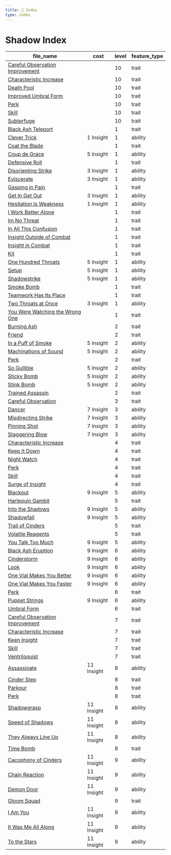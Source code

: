 ```yaml
---
title: 📑 Index
type: index
---
```


# Shadow Index

| file_name                                                                                            | cost       | level | feature_type |
| ---------------------------------------------------------------------------------------------------- | ---------- | ----- | ------------ |
| [Careful Observation Improvement](../10th-Level%20Features/Careful%20Observation%20Improvement)      |            | 10    | trait        |
| [Characteristic Increase](../10th-Level%20Features/Characteristic%20Increase)                        |            | 10    | trait        |
| [Death Pool](../10th-Level%20Features/Death%20Pool)                                                  |            | 10    | trait        |
| [Improved Umbral Form](../10th-Level%20Features/Improved%20Umbral%20Form)                            |            | 10    | trait        |
| [Perk](../10th-Level%20Features/Perk)                                                                |            | 10    | trait        |
| [Skill](../10th-Level%20Features/Skill)                                                              |            | 10    | trait        |
| [Subterfuge](../10th-Level%20Features/Subterfuge)                                                    |            | 10    | trait        |
| [Black Ash Teleport](../1st-Level%20Features/Black%20Ash%20Teleport)                                 |            | 1     | trait        |
| [Clever Trick](../1st-Level%20Features/Clever%20Trick)                                               | 1 Insight  | 1     | ability      |
| [Coat the Blade](../1st-Level%20Features/Coat%20the%20Blade)                                         |            | 1     | trait        |
| [Coup de Grace](../1st-Level%20Features/Coup%20de%20Grace)                                           | 5 Insight  | 1     | ability      |
| [Defensive Roll](../1st-Level%20Features/Defensive%20Roll)                                           |            | 1     | trait        |
| [Disorienting Strike](../1st-Level%20Features/Disorienting%20Strike)                                 | 3 Insight  | 1     | ability      |
| [Eviscerate](../1st-Level%20Features/Eviscerate)                                                     | 3 Insight  | 1     | ability      |
| [Gasping in Pain](../1st-Level%20Features/Gasping%20in%20Pain)                                       |            | 1     | trait        |
| [Get In Get Out](../1st-Level%20Features/Get%20In%20Get%20Out)                                       | 3 Insight  | 1     | ability      |
| [Hesitation Is Weakness](../1st-Level%20Features/Hesitation%20Is%20Weakness)                         | 1 Insight  | 1     | ability      |
| [I Work Better Alone](../1st-Level%20Features/I%20Work%20Better%20Alone)                             |            | 1     | trait        |
| [Im No Threat](../1st-Level%20Features/Im%20No%20Threat)                                             |            | 1     | trait        |
| [In All This Confusion](../1st-Level%20Features/In%20All%20This%20Confusion)                         |            | 1     | trait        |
| [Insight Outside of Combat](../1st-Level%20Features/Insight%20Outside%20of%20Combat)                 |            | 1     | trait        |
| [Insight in Combat](../1st-Level%20Features/Insight%20in%20Combat)                                   |            | 1     | trait        |
| [Kit](../1st-Level%20Features/Kit)                                                                   |            | 1     | trait        |
| [One Hundred Throats](../1st-Level%20Features/One%20Hundred%20Throats)                               | 5 Insight  | 1     | ability      |
| [Setup](../1st-Level%20Features/Setup)                                                               | 5 Insight  | 1     | ability      |
| [Shadowstrike](../1st-Level%20Features/Shadowstrike)                                                 | 5 Insight  | 1     | ability      |
| [Smoke Bomb](../1st-Level%20Features/Smoke%20Bomb)                                                   |            | 1     | trait        |
| [Teamwork Has Its Place](../1st-Level%20Features/Teamwork%20Has%20Its%20Place)                       |            | 1     | trait        |
| [Two Throats at Once](../1st-Level%20Features/Two%20Throats%20at%20Once)                             | 3 Insight  | 1     | ability      |
| [You Were Watching the Wrong One](../1st-Level%20Features/You%20Were%20Watching%20the%20Wrong%20One) |            | 1     | trait        |
| [Burning Ash](../2nd-Level%20Features/Burning%20Ash)                                                 |            | 2     | trait        |
| [Friend](../2nd-Level%20Features/Friend)                                                             |            | 2     | trait        |
| [In a Puff of Smoke](../2nd-Level%20Features/In%20a%20Puff%20of%20Smoke)                             | 5 Insight  | 2     | ability      |
| [Machinations of Sound](../2nd-Level%20Features/Machinations%20of%20Sound)                           | 5 Insight  | 2     | ability      |
| [Perk](../2nd-Level%20Features/Perk)                                                                 |            | 2     | trait        |
| [So Gullible](../2nd-Level%20Features/So%20Gullible)                                                 | 5 Insight  | 2     | ability      |
| [Sticky Bomb](../2nd-Level%20Features/Sticky%20Bomb)                                                 | 5 Insight  | 2     | ability      |
| [Stink Bomb](../2nd-Level%20Features/Stink%20Bomb)                                                   | 5 Insight  | 2     | ability      |
| [Trained Assassin](../2nd-Level%20Features/Trained%20Assassin)                                       |            | 2     | trait        |
| [Careful Observation](../3rd-Level%20Features/Careful%20Observation)                                 |            | 3     | trait        |
| [Dancer](../3rd-Level%20Features/Dancer)                                                             | 7 Insight  | 3     | ability      |
| [Misdirecting Strike](../3rd-Level%20Features/Misdirecting%20Strike)                                 | 7 Insight  | 3     | ability      |
| [Pinning Shot](../3rd-Level%20Features/Pinning%20Shot)                                               | 7 Insight  | 3     | ability      |
| [Staggering Blow](../3rd-Level%20Features/Staggering%20Blow)                                         | 7 Insight  | 3     | ability      |
| [Characteristic Increase](../4th-Level%20Features/Characteristic%20Increase)                         |            | 4     | trait        |
| [Keep It Down](../4th-Level%20Features/Keep%20It%20Down)                                             |            | 4     | trait        |
| [Night Watch](../4th-Level%20Features/Night%20Watch)                                                 |            | 4     | trait        |
| [Perk](../4th-Level%20Features/Perk)                                                                 |            | 4     | trait        |
| [Skill](../4th-Level%20Features/Skill)                                                               |            | 4     | trait        |
| [Surge of Insight](../4th-Level%20Features/Surge%20of%20Insight)                                     |            | 4     | trait        |
| [Blackout](../5th-Level%20Features/Blackout)                                                         | 9 Insight  | 5     | ability      |
| [Harlequin Gambit](../5th-Level%20Features/Harlequin%20Gambit)                                       |            | 5     | trait        |
| [Into the Shadows](../5th-Level%20Features/Into%20the%20Shadows)                                     | 9 Insight  | 5     | ability      |
| [Shadowfall](../5th-Level%20Features/Shadowfall)                                                     | 9 Insight  | 5     | ability      |
| [Trail of Cinders](../5th-Level%20Features/Trail%20of%20Cinders)                                     |            | 5     | trait        |
| [Volatile Reagents](../5th-Level%20Features/Volatile%20Reagents)                                     |            | 5     | trait        |
| [You Talk Too Much](../5th-Level%20Features/You%20Talk%20Too%20Much)                                 | 9 Insight  | 5     | ability      |
| [Black Ash Eruption](../6th-Level%20Features/Black%20Ash%20Eruption)                                 | 9 Insight  | 6     | ability      |
| [Cinderstorm](../6th-Level%20Features/Cinderstorm)                                                   | 9 Insight  | 6     | ability      |
| [Look](../6th-Level%20Features/Look)                                                                 | 9 Insight  | 6     | ability      |
| [One Vial Makes You Better](../6th-Level%20Features/One%20Vial%20Makes%20You%20Better)               | 9 Insight  | 6     | ability      |
| [One Vial Makes You Faster](../6th-Level%20Features/One%20Vial%20Makes%20You%20Faster)               | 9 Insight  | 6     | ability      |
| [Perk](../6th-Level%20Features/Perk)                                                                 |            | 6     | trait        |
| [Puppet Strings](../6th-Level%20Features/Puppet%20Strings)                                           | 9 Insight  | 6     | ability      |
| [Umbral Form](../6th-Level%20Features/Umbral%20Form)                                                 |            | 6     | trait        |
| [Careful Observation Improvement](../7th-Level%20Features/Careful%20Observation%20Improvement)       |            | 7     | trait        |
| [Characteristic Increase](../7th-Level%20Features/Characteristic%20Increase)                         |            | 7     | trait        |
| [Keen Insight](../7th-Level%20Features/Keen%20Insight)                                               |            | 7     | trait        |
| [Skill](../7th-Level%20Features/Skill)                                                               |            | 7     | trait        |
| [Ventriloquist](../7th-Level%20Features/Ventriloquist)                                               |            | 7     | trait        |
| [Assassinate](../8th-Level%20Features/Assassinate)                                                   | 11 Insight | 8     | ability      |
| [Cinder Step](../8th-Level%20Features/Cinder%20Step)                                                 |            | 8     | trait        |
| [Parkour](../8th-Level%20Features/Parkour)                                                           |            | 8     | trait        |
| [Perk](../8th-Level%20Features/Perk)                                                                 |            | 8     | trait        |
| [Shadowgrasp](../8th-Level%20Features/Shadowgrasp)                                                   | 11 Insight | 8     | ability      |
| [Speed of Shadows](../8th-Level%20Features/Speed%20of%20Shadows)                                     | 11 Insight | 8     | ability      |
| [They Always Line Up](../8th-Level%20Features/They%20Always%20Line%20Up)                             | 11 Insight | 8     | ability      |
| [Time Bomb](../8th-Level%20Features/Time%20Bomb)                                                     |            | 8     | trait        |
| [Cacophony of Cinders](../9th-Level%20Features/Cacophony%20of%20Cinders)                             | 11 Insight | 9     | ability      |
| [Chain Reaction](../9th-Level%20Features/Chain%20Reaction)                                           | 11 Insight | 9     | ability      |
| [Demon Door](../9th-Level%20Features/Demon%20Door)                                                   | 11 Insight | 9     | ability      |
| [Gloom Squad](../9th-Level%20Features/Gloom%20Squad)                                                 |            | 9     | trait        |
| [I Am You](../9th-Level%20Features/I%20Am%20You)                                                     | 11 Insight | 9     | ability      |
| [It Was Me All Along](../9th-Level%20Features/It%20Was%20Me%20All%20Along)                           | 11 Insight | 9     | ability      |
| [To the Stars](../9th-Level%20Features/To%20the%20Stars)                                             | 11 Insight | 9     | ability      |
